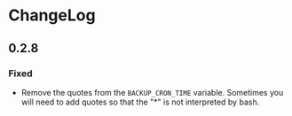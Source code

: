 # ChangeLog

## 0.2.8

### Fixed

- Remove the quotes from the `BACKUP_CRON_TIME` variable. Sometimes you will
  need to add quotes so that the "\*" is not interpreted by bash.
